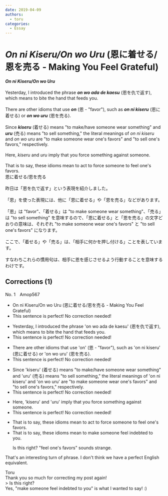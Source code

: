 ```yaml
---
date: 2019-04-09
authors:
  - toru
categories:
  - Essay
---
```


<h1 id="subject_show"><strong><em>On ni Kiseru/On wo Uru</strong></em> (恩に着せる/恩を売る - Making You Feel Grateful)</h1>
<div class="date" hidden>Apr 9, 2019 13:53</div>
<div id="post"><div id="body_show_ori">
<strong><em>On ni Kiseru/On wo Uru</strong></em><br/><br/>Yesterday, I introduced the phrase <strong><em>on wo ada de kaesu</em></strong> (恩を仇で返す), which means to bite the hand that feeds you.<br/><br/>There are other idioms that use <strong><em>on</em></strong> (恩 - "favor"), such as <strong><em>on ni kiseru</em></strong> (恩に着せる) or <strong><em>on wo uru</em></strong> (恩を売る).<br/><br/>Since <strong><em>kiseru</em></strong> (着せる) means "to make/have someone wear something" and <strong><em>uru</em></strong> (売る) means "to sell something," the literal meanings of <em>on ni kiseru</em> and <em>on wo uru</em> are "to make someone wear one's favors" and "to sell one's favors," respectively.<br/><br/>Here, <em>kiseru</em> and <em>uru</em> imply that you force something against someone.<br/><br/>That is to say, these idioms mean to act to force someone to feel one's favors.
</div></div>

<!-- more -->

<div id="post_ja"><div id="body_show_mo">
恩に着せる/恩を売る<br/><br/>昨日は「恩を仇で返す」という表現を紹介しました。<br/><br/>「恩」を使った表現には、他に「恩に着せる」や「恩を売る」などがあります。<br/><br/>「恩」は "favor"、「着せる」は "to make someone wear something"、「売る」は "to sell something" を意味するので、「恩に着せる」と「恩を売る」の文字どおりの意味は、それぞれ "to make someone wear one's favors" と "to sell one's favors" になります。<br/><br/>ここで、「着せる」や「売る」は、「相手に何かを押し付ける」ことを表しています。<br/><br/>すなわちこれらの慣用句は、相手に恩を感じさせるよう行動することを意味するわけです。
</div></div>

## Corrections (1)
<div id="block"><div class="first_name"> No. 1　<span class="just_name">Amop567</span></div><div id="block2">
<ul class="correction_field">
<li class="incorrect">On ni Kiseru/On wo Uru (恩に着せる/恩を売る - Making You Feel Grateful)</li>
<li class="corrected perfect">This sentence is perfect! No correction needed!</li>
</ul>
<ul class="correction_field">
<li class="incorrect">Yesterday, I introduced the phrase 'on wo ada de kaesu' (恩を仇で返す), which means to bite the hand that feeds you.</li>
<li class="corrected perfect">This sentence is perfect! No correction needed!</li>
</ul>
<ul class="correction_field">
<li class="incorrect">There are other idioms that use 'on' (恩 - "favor"), such as 'on ni kiseru' (恩に着せる) or 'on wo uru' (恩を売る).</li>
<li class="corrected perfect">This sentence is perfect! No correction needed!</li>
</ul>
<ul class="correction_field">
<li class="incorrect">Since 'kiseru' (着せる) means "to make/have someone wear something" and 'uru' (売る) means "to sell something," the literal meanings of 'on ni kiseru' and 'on wo uru' are "to make someone wear one's favors" and "to sell one's favors," respectively.</li>
<li class="corrected perfect">This sentence is perfect! No correction needed!</li>
</ul>
<ul class="correction_field">
<li class="incorrect">Here, 'kiseru' and 'uru' imply that you force something against someone.</li>
<li class="corrected perfect">This sentence is perfect! No correction needed!</li>
</ul>
<ul class="correction_field">
<li class="incorrect">That is to say, these idioms mean to act to force someone to feel one's favors.</li>
<li class="corrected correct">
That is to say, these idioms mean to <span class="f_blue">make someone feel indebted to you.</span>
<p class="correction_comment">Is this right? "feel one's favors" sounds strange.</p>
</li>
</ul>
<p class="comment_small">
 That's an interesting turn of phrase. I don't think we have a perfect English equivalent.
</p>

</div><div class="name"><span class="just_name">Toru</span><br>
Thank you so much for correcting my post again!<br/>&gt; Is this right?<br/>Yes, "make someone feel indebted to you" is what I wanted to say! :)
</div>
</div>
